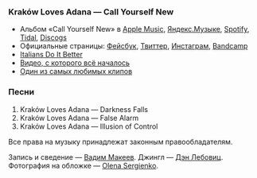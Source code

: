 ### Kraków Loves Adana — Call Yourself New

- Альбом «Call Yourself New» в
  [Apple Music](https://music.apple.com/album/id1192857412),
  [Яндекс.Музыке](https://music.yandex.ru/album/4029488),
  [Spotify](https://open.spotify.com/playlist/2wYFZ7VJnGbEezdov9UpmO),
  [Tidal](https://tidal.com/browse/album/69035647),
  [Discogs](https://www.discogs.com/release/10031847)
- Официальные страницы:
  [Фейсбук](https://www.facebook.com/krakowlovesadana/),
  [Твиттер](https://twitter.com/krakwlovesadana),
  [Инстаграм](https://www.instagram.com/krakowlovesadana),
  [Bandcamp]( https://krakowlovesadana.bandcamp.com/)
- [Italians Do It Better](https://italiansdoitbetter.com)
- [Видео, с которого всё началось](https://youtu.be/E5InldEicxY)
- [Один из самых любимых клипов](https://youtu.be/MiGhWNr8C20)

### Песни

1. Kraków Loves Adana — Darkness Falls
2. Kraków Loves Adana — False Alarm
3. Kraków Loves Adana — Illusion of Control

Все права на музыку принадлежат законным правообладателям.

Запись и сведение — [Вадим Макеев](https://twitter.com/pepelsbey).
Джингл — [Дэн Лебовиц](https://www.youtube.com/channel/UC38A5qHrlc_Zgua7vL4b96w).
Фотография на обложке — [Olena Sergienko](https://unsplash.com/photos/BL0jHaXHYi0).

